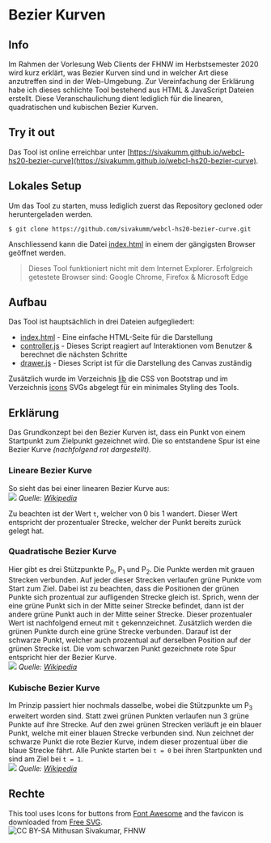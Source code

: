 # Bezier Kurven

## Info
Im Rahmen der Vorlesung Web Clients der FHNW im Herbstsemester 2020 wird kurz erklärt, 
was Bezier Kurven sind und in welcher Art diese anzutreffen sind in der Web-Umgebung. Zur Vereinfachung der 
Erklärung habe ich dieses schlichte Tool bestehend aus HTML & JavaScript Dateien erstellt. Diese Veranschaulichung 
dient lediglich für die linearen, quadratischen  und kubischen Bezier Kurven.

## Try it out
Das Tool ist online erreichbar unter [https://sivakumm.github.io/webcl-hs20-bezier-curve](https://sivakumm.github.io/webcl-hs20-bezier-curve).

## Lokales Setup
Um das Tool zu starten, muss lediglich zuerst das Repository gecloned oder heruntergeladen werden.
```git
$ git clone https://github.com/sivakumm/webcl-hs20-bezier-curve.git
```

Anschliessend kann die Datei [index.html](./index.html) in einem der gängigsten Browser geöffnet werden. 
> Dieses Tool funktioniert nicht mit dem Internet Explorer. Erfolgreich getestete Browser sind: Google Chrome, 
> Firefox & Microsoft Edge

## Aufbau
Das Tool ist hauptsächlich in drei Dateien aufgegliedert:
- [index.html](./index.html) - Eine einfache HTML-Seite für die Darstellung
- [controller.js](/controller.js) -  Dieses Script reagiert auf Interaktionen vom Benutzer & berechnet die nächsten Schritte
- [drawer.js](./drawer.js) - Dieses Script ist für die Darstellung des Canvas zuständig

Zusätzlich wurde im Verzeichnis [lib](./lib) die CSS von Bootstrap und im Verzeichnis [icons](./icons) SVGs abgelegt für ein minimales Styling des Tools.

## Erklärung
Das Grundkonzept bei den Bezier Kurven ist, dass ein Punkt von einem Startpunkt zum Zielpunkt gezeichnet wird. Die so 
entstandene Spur ist eine Bezier Kurve _(nachfolgend rot dargestellt)_.

### Lineare Bezier Kurve
So sieht das bei einer linearen Bezier Kurve aus: \
![](https://upload.wikimedia.org/wikipedia/commons/8/8c/Bezier_linear_anim.gif) _Quelle: [Wikipedia](https://de.wikipedia.org/wiki/B%C3%A9zierkurve)_

Zu beachten ist der Wert `t`, welcher von 0 bis 1 wandert. Dieser Wert entspricht der prozentualer Strecke, welcher der Punkt bereits 
zurück gelegt hat. 

### Quadratische Bezier Kurve
Hier gibt es drei Stützpunkte P<sub>0</sub>, P<sub>1</sub> und P<sub>2</sub>. Die Punkte werden mit grauen Strecken verbunden. 
Auf jeder dieser Strecken verlaufen grüne Punkte vom Start zum Ziel. Dabei ist zu beachten, dass die Positionen der grünen 
Punkte sich prozentual zur aufligenden Strecke gleich ist. Sprich, wenn der eine grüne Punkt sich in der Mitte seiner Strecke befindet,
dann ist der andere grüne Punkt auch in der Mitte seiner Strecke. Dieser prozentualer Wert ist nachfolgend erneut mit `t` gekennzeichnet. 
Zusätzlich werden die grünen Punkte durch eine grüne Strecke verbunden. Darauf ist der schwarze Punkt, welcher auch prozentual 
auf derselben Position auf der grünen Strecke ist. Die vom schwarzen Punkt gezeichnete rote Spur entspricht hier der Bezier Kurve. \
![](https://upload.wikimedia.org/wikipedia/commons/3/35/Bezier_quadratic_anim.gif) _Quelle: [Wikipedia](https://de.wikipedia.org/wiki/B%C3%A9zierkurve)_

### Kubische Bezier Kurve
Im Prinzip passiert hier nochmals dasselbe, wobei die Stützpunkte um P<sub>3</sub> erweitert worden sind. Statt zwei grünen Punkten 
verlaufen nun 3 grüne Punkte auf ihre Strecke. Auf den zwei grünen Strecken verläuft je ein blauer Punkt, welche mit einer blauen 
Strecke verbunden sind. Nun zeichnet der schwarze Punkt die rote Bezier Kurve, indem dieser prozentual über die blaue Strecke fährt. 
Alle Punkte starten bei `t = 0` bei ihren Startpunkten und sind am Ziel bei `t = 1`. \
![](https://upload.wikimedia.org/wikipedia/commons/a/a3/Bezier_cubic_anim.gif) _Quelle: [Wikipedia](https://de.wikipedia.org/wiki/B%C3%A9zierkurve)_


## Rechte
This tool uses Icons for buttons from [Font Awesome](https://fontawesome.com) and the favicon is downloaded from [Free SVG](https://freesvg.org/). \
![CC BY-SA](https://mirrors.creativecommons.org/presskit/buttons/88x31/svg/by-sa.svg) Mithusan Sivakumar, FHNW